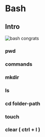 # Bash

## Intro
![bash congrats](https://media.giphy.com/media/v1.Y2lkPTc5MGI3NjExcmc3NWE1dWZjZWV5cHBsZW1ra2dydXpsMTg0bGwwNm51emhuMGpjOCZlcD12MV9naWZzX3NlYXJjaCZjdD1n/OZLQgE0ratX3HyXXWf/giphy.gif)

### pwd

### commands

### mkdir

### ls

### cd folder-path

### touch

### clear ( ctrl + l )